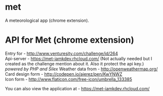 # met
A meteorological app (chrome extension).

# API for Met (chrome extension)
Entry for - http://www.venturesity.com/challenge/id/264</br>
Api-server - https://met-iamkdev.rhcloud.com/ (Not actually needed but I created as the challenge mention about it. Also it protect the api key.) *powered by PHP and Silex*
Weather data from - http://openweathermap.org/</br>
Card design form - http://codepen.io/ajerez/pen/KwYNWZ</br>
Icon form - http://www.flaticon.com/free-icon/umbrella_133385</br>

You can also view the application at - https://met-iamkdev.rhcloud.com/
